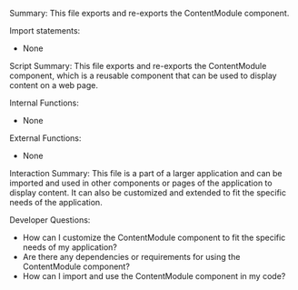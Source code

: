 Summary:
This file exports and re-exports the ContentModule component.

Import statements:
- None

Script Summary:
This file exports and re-exports the ContentModule component, which is a reusable component that can be used to display content on a web page.

Internal Functions:
- None

External Functions:
- None

Interaction Summary:
This file is a part of a larger application and can be imported and used in other components or pages of the application to display content. It can also be customized and extended to fit the specific needs of the application.

Developer Questions:
- How can I customize the ContentModule component to fit the specific needs of my application?
- Are there any dependencies or requirements for using the ContentModule component?
- How can I import and use the ContentModule component in my code?